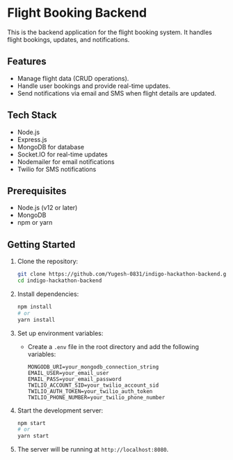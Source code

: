 # Flight Booking Backend

This is the backend application for the flight booking system. It handles flight bookings, updates, and notifications.

## Features

- Manage flight data (CRUD operations).
- Handle user bookings and provide real-time updates.
- Send notifications via email and SMS when flight details are updated.

## Tech Stack

- Node.js
- Express.js
- MongoDB for database
- Socket.IO for real-time updates
- Nodemailer for email notifications
- Twilio for SMS notifications

## Prerequisites

- Node.js (v12 or later)
- MongoDB
- npm or yarn

## Getting Started

1. Clone the repository:
    ```sh
    git clone https://github.com/Yugesh-0831/indigo-hackathon-backend.git
    cd indigo-hackathon-backend
    ```

2. Install dependencies:
    ```sh
    npm install
    # or
    yarn install
    ```

3. Set up environment variables:
    - Create a `.env` file in the root directory and add the following variables:
        ```env
        MONGODB_URI=your_mongodb_connection_string
        EMAIL_USER=your_email_user
        EMAIL_PASS=your_email_password
        TWILIO_ACCOUNT_SID=your_twilio_account_sid
        TWILIO_AUTH_TOKEN=your_twilio_auth_token
        TWILIO_PHONE_NUMBER=your_twilio_phone_number
        ```

4. Start the development server:
    ```sh
    npm start
    # or
    yarn start
    ```

5. The server will be running at `http://localhost:8080`.
